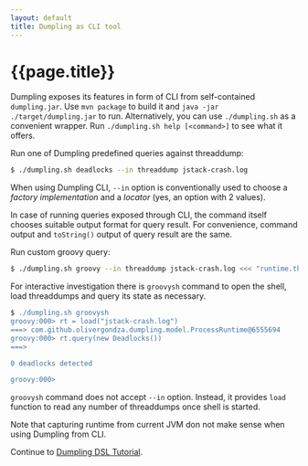 ```yaml
---
layout: default
title: Dumpling as CLI tool
---
```


# {{page.title}}

Dumpling exposes its features in form of CLI from self-contained `dumpling.jar`. Use `mvn package` to build it and `java -jar ./target/dumpling.jar` to run. Alternatively, you can use `./dumpling.sh` as a convenient wrapper. Run `./dumpling.sh help [<command>]` to see what it offers.

Run one of Dumpling predefined queries against threaddump:

```bash
$ ./dumpling.sh deadlocks --in threaddump jstack-crash.log
```

When using Dumpling CLI, `--in` option is conventionally used to choose a *factory implementation* and a *locator* (yes, an option with 2 values).

In case of running queries exposed through CLI, the command itself chooses suitable output format for query result. For convenience, command output and `toString()` output of query result are the same.

Run custom groovy query:

```bash
$ ./dumpling.sh groovy --in threaddump jstack-crash.log <<< "runtime.threads.grep { it.threadStatus.waiting }"
```

For interactive investigation there is `groovysh` command to open the shell, load threaddumps and query its state as necessary.

```groovy
$ ./dumpling.sh groovysh
groovy:000> rt = load("jstack-crash.log")
===> com.github.olivergondza.dumpling.model.ProcessRuntime@6555694
groovy:000> rt.query(new Deadlocks())
===>

0 deadlocks detected

groovy:000>
```

`groovysh` command does not accept `--in` option. Instead, it provides `load` function to read any number of threaddumps once shell is started.

Note that capturing runtime from current JVM don not make sense when using
Dumpling from CLI.

Continue to [Dumpling DSL Tutorial](./tutorial.html).
